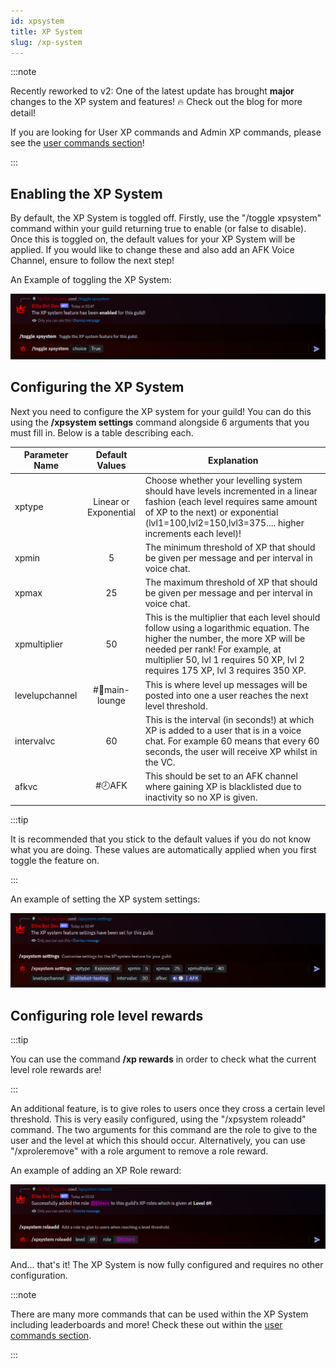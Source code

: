 ```yaml
---
id: xpsystem
title: XP System
slug: /xp-system
---
```


:::note

Recently reworked to v2: One of the latest update has brought **major** changes to the XP system and features! 🔥 Check out the blog for more detail! 

If you are looking for User XP commands and Admin XP commands, please see the [user commands section](xp-user-feature)!

:::

## Enabling the XP System

By default, the XP System is toggled off. Firstly, use the "/toggle xpsystem" command within your guild returning true to enable (or false to disable). Once this is toggled on, the default values for your XP System will be applied. If you would like to change these and also add an AFK Voice Channel, ensure to follow the next step!

An Example of toggling the XP System:

![img](../static/img/xpsystemtoggle-example.png)

## Configuring the XP System

Next you need to configure the XP system for your guild! You can do this using the **/xpsystem settings** command alongside 6 arguments that you must fill in. Below is a table describing each.

| Parameter Name | Default Values | Explanation |
| ------------- | :-----------: | ----- |
| xptype | Linear or Exponential | Choose whether your levelling system should have levels incremented in a linear fashion (each level requires same amount of XP to the next) or exponential (lvl1=100,lvl2=150,lvl3=375.... higher increments each level)! |
| xpmin | 5 | The minimum threshold of XP that should be given per message and per interval in voice chat. |
| xpmax | 25 | The maximum threshold of XP that should be given per message and per interval in voice chat. |
| xpmultiplier | 50 | This is the multiplier that each level should follow using a logarithmic equation. The higher the number, the more XP will be needed per rank! For example, at multiplier 50, lvl 1 requires 50 XP, lvl 2 requires 175 XP, lvl 3 requires 350 XP. |
| levelupchannel | #🍻main-lounge | This is where level up messages will be posted into one a user reaches the next level threshold. |
| intervalvc | 60 | This is the interval (in seconds!) at which XP is added to a user that is in a voice chat. For example 60 means that every 60 seconds, the user will receive XP whilst in the VC. |
| afkvc | #🕗AFK | This should be set to an AFK channel where gaining XP is blacklisted due to inactivity so no XP is given. |

:::tip

It is recommended that you stick to the default values if you do not know what you are doing. These values are automatically applied when you first toggle the feature on.

:::

An example of setting the XP system settings:

![img](../static/img/xpsystemsettings-example.png)

## Configuring role level rewards

:::tip

You can use the command **/xp rewards** in order to check what the current level role rewards are!

:::

An additional feature, is to give roles to users once they cross a certain level threshold. This is very easily configured, using the "/xpsystem roleadd" command. The two arguments for this command are the role to give to the user and the level at which this should occur. Alternatively, you can use "/xproleremove" with a role argument to remove a role reward.

An example of adding an XP Role reward:

![img](../static/img/xpsystemroleadd-example.png)

And... that's it! The XP System is now fully configured and requires no other configuration.

:::note

There are many more commands that can be used within the XP System including leaderboards and more! Check these out within the [user commands section](xp-user-feature).

:::